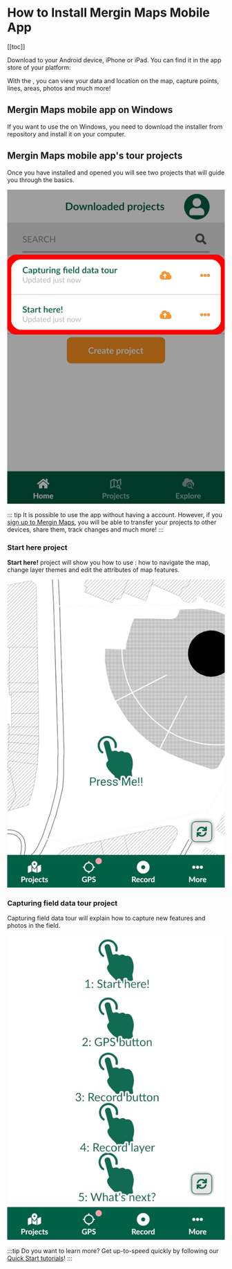 # How to Install Mergin Maps Mobile App
[[toc]]

Download <MobileAppName /> to your Android device, iPhone or iPad. You can find it in the app store of your platform:

<AppDownload></AppDownload>

With the <MobileAppNameShort />, you can view your data and location on the map, capture points, lines, areas, photos and much more!

## Mergin Maps mobile app on Windows
If you want to use the <MobileAppNameShort /> on Windows, you need to download the <NoSpellcheck id=".exe" /> installer from <GitHubRepo id="MerginMaps/mobile/releases/latest" desc="MerginMaps/mobile" /> repository and install it on your computer.


## Mergin Maps mobile app's tour projects
Once you have installed and opened <MobileAppName /> you will see two projects that will guide you through the basics.

![Mergin Maps Input Tour Projects](./input-tour-projects.jpg "Mergin Maps Input Tour Projects")

::: tip
It is possible to use the app without having a <MainPlatformNameLink /> account. However, if you [sign up to Mergin Maps](../sign-up-to-mergin-maps/), you will be able to transfer your projects to other devices, share them, track changes and much more! 
:::

### Start here project
**Start here!** project will show you how to use <MobileAppName />: how to navigate the map, change layer themes and edit the attributes of map features.

![Mergin Maps Input Start here tour](./input-start-here.jpg "Mergin Maps Input Start here tour")

### Capturing field data tour project
Capturing field data tour will explain how to capture new features and photos in the field.

![Capturing field data tour](./input-capturing-field-data.jpg "Capturing field data tour")

:::tip
Do you want to learn more? Get up-to-speed quickly by following our [Quick Start tutorials](../../tutorials/capturing-first-data/index.md)!
:::

